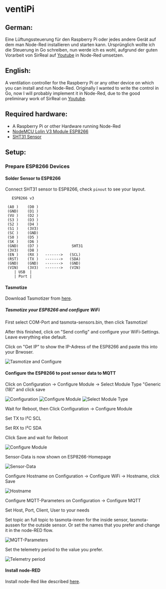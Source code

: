 # ventiPi

## German:
Eine Lüftungssteuerung für den Raspberry Pi oder jedes andere Gerät auf dem man Node-Red installieren und starten kann.
Ursprünglich wollte ich die Steuerung in Go schreiben, nun werde ich es wohl, aufgrund der guten Vorarbeit von SirReal auf [Youtube](https://www.youtube.com/watch?v=GmuldtHoURc&list=PLgYS2FpH2f4ruZqeL_5Q-74yXQD8xVN4L) in Node-Red umsetzen.

## English:
A ventilation controller for the Raspberry Pi or any other device on which you can install and run Node-Red.
Originally I wanted to write the control in Go, now I will probably implement it in Node-Red, due to the good preliminary work of SirReal on [Youtube](https://www.youtube.com/watch?v=GmuldtHoURc&list=PLgYS2FpH2f4ruZqeL_5Q-74yXQD8xVN4L).

## Required hardware:

* A Raspberry Pi or other Hardware running Node-Red
* [NodeMCU Lolin V3 Module ESP8266](https://www.amazon.de/gp/product/B074Q2WM1Y/ref=ppx_yo_dt_b_asin_title_o06_s00?ie=UTF8&psc=1)
* [SHT31 Sensor](https://www.amazon.de/gp/product/B07YQWX6BP/ref=ppx_yo_dt_b_asin_title_o05_s01?ie=UTF8&psc=1)


## Setup:

### Prepare ESP8266 Devices

#### Solder Sensor to ESP8266

Connect SHT31 sensor to ESP8266, check `pinout` to see your layout.

```
   ESP8266 v3

 (A0 )    (D0 )     
 (GND)    (D1 )    
 (VU )    (D2 )   
 (S3 )    (D3 )
 (S2 )    (D4 )
 (S1 )    (3V3)
 (SC )    (GND)
 (S0 )    (D5 )
 (SK )    (D6 )
 (GND)    (D7 )               SHT31            
 (3V3)    (D8 )
 (EN )    (RX )   ------->   (SCL)
 (RST)    (TX )   ------->   (SDA)
 (GND)    (GND)   ------->   (GND)
 (VIN)    (3V3)   ------->   (VIN)
    | USB  |
    | Port |
```


#### Tasmotize

Download Tasmotizer from [here](https://github.com/tasmota/tasmotizer).

##### Tasmotize your ESP8266 and configure WiFi

First select COM-Port and tasmota-sensors.bin, then click Tasmotize!

After this finished, click on "Send config" and configure your WiFi-Settings. Leave everything else default.

Click on "Get IP" to show the IP-Adress of the ESP8266 and paste this into your Brwoser.

![Tasmotize and Configure](/tasmota/prepare/1.png "Tasmotize and Configure")


#### Configure the ESP8266 to post sensor data to MQTT

Click on Configuration -> Configure Module -> Select Module Type "Generic (18)" and click save

![Configuration](/tasmota/prepare/2.png "Configuration")
![Configure Module](/tasmota/prepare/3.png "Configure Module")
![Select Module Type](/tasmota/prepare/4.png "Select Module Type")


Wait for Reboot, then Click Configuration -> Configure Module

Set TX to I²C SCL

Set RX to I²C SDA

Click Save and wait for Reboot

![Configure Module](/tasmota/prepare/5.png "Configure Module")


Sensor-Data is now shown on ESP8266-Homepage

![Sensor-Data](/tasmota/prepare/6.png "Sensor-Data")


Configure Hostname on Configuration -> Configure WiFi -> Hostname, click Save

![Hostname](/tasmota/prepare/7.png "Hostname")


Configure MQTT-Parameters on Configuration -> Configure MQTT

Set Host, Port, Client, User to your needs

Set topic an full topic to tasmota-innen for the inside sensor, tasmota-aussen for the outside sensor. Or set the names that you prefer and change it in the node-RED flow.

![MQTT-Parameters](/tasmota/prepare/8.png "MQTT-Parameters")


Set the telemetry period to the value you prefer.

![Telemetry period](/tasmota/prepare/9.png "Telemetry period")


#### Install node-RED

Install node-Red like described [here](https://nodered.org/docs/getting-started/raspberrypi).